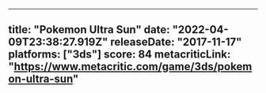 
---
title: "Pokemon Ultra Sun"
date: "2022-04-09T23:38:27.919Z"
releaseDate: "2017-11-17"
platforms: ["3ds"]
score: 84
metacriticLink: "https://www.metacritic.com/game/3ds/pokemon-ultra-sun"
---
